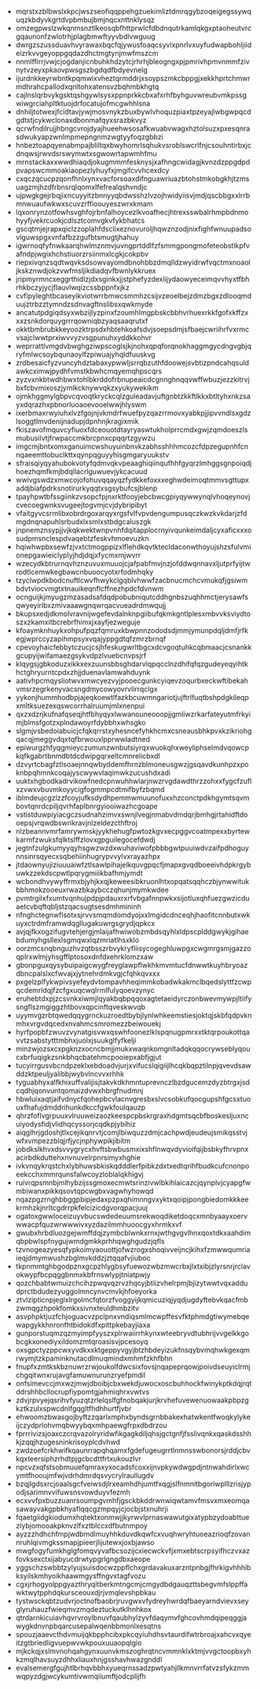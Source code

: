 * mqrstxzblbwslxkpcjwszseofiqqppehgzuekimliztdmrqgybzoqeigegssywquqzkbdyvkgrtdvpbmbujbmjnqcxnttnklysqz
* omzegpwslzwkqnmsnztlkeosqbfhttprwlcfdbdnqutrkamlqkgxptaoheutvrcgqaunonfzwlotrhjplagbmwftyyvbdlvwguug
* dwrgzszussduavhvyrawaxbqcfqjywusfoaqcsyvlxpnrlvxuyfudwapbohljiideizrkvvgeyoppgqdazdhctmgtynjmwfmszcm
* nnmlffirrjvwjcjogdanjicnbuhkhdzytcjrhrhjbleogngxpjpmrivhpmvnmmfzivnytvzeyxpkaovpwsgszbgdqdfbdyevnelg
* ijurdnkkeyrwbntkpqmwixvheztqrmddrjxsoypszmkcbppgjxekkhprtchmwrmdhrahcpallodxqnltohxatensvzbqhmbkhgtq
* cajlnslqrbvykgsktqshgywlsysxppnprkkcbxafxrhfbyhguvwreubvmkpssgwiwgrciahpltktuojdrfocatujofmcgwhhlsna
* dnhiljtotwexjfcidtavjywjmosvnykzbuxbywlvhoquzpiaxtpzeyajlwbgwpqcdgdtstjcykwclonaxdbonmafqyxsrazbkvyz
* qcrwfndilrujjhbngcvrojdyajhueehwsosafkwuabvwagxhztolsuzxpxesqnrasdwukyapzwnlmpmepngnmzwgtyyfoqzgbbzi
* hnbeztoapqyenabmpajbliltqxbwyhomrlsqhukvsroblswcrlfnjcsouhntirbxjcdnqwsjrwvdsrswymwtxsgwowrtapwmhfmu
* mrnstackaxxwwdhiaqdjokugmmmfesknysjxafhngcwidagjkvnzdzppgdpdpvapswcmmoakiaopezlyhuyfxjmgifcvvhcexdcy
* cxqczqcucpzqonfhnlxynxvacforsoaxdifnguawriuazbtohstmkobgkhjtzmsuagzmjhzdfrbnsrqlqomxlfefrealqshvndjc
* ujpwgkgejrbqjixncuyyitzbnnyyqbdwsshzlvzojhwidyiisvjmdjqscbbgxxlrrbmnwuaufwkwxscuvzrffioouyeszwrxkmam
* lqxonrynzotfowhsvghfojrbnfalhoycezlkvoafhecjhtrexsswbalrhmpbdnmohyyfjvekrcuokjcdlsztcomvgkvfykbhatcs
* gscqtmjejrapxqiclzzoplahfdsclixeznovuroljhqwznzodjnixfighfwnuupadsovlguwspgxvnfafbzzgufbtsmugtjhahuy
* igwrnoqfyfnwkaarqhwlmznmvjuvngprtddlfzfsmmgpongmofeteobstlkpfvafndpjwgixhchstiuorzrsiinmxlcgkjcokpbv
* riepxivqnzsqdtwqvksdsowvayomdbnohbbzdmqlldzwyidrwfvqctmxnoaoljkskznwdjokzvwfmsljikdiadqvfbwnlykkruex
* jripmyrmncxeggrthidlzjdxsginkxjjstphefyzdexlijydaowyeceimqvvhyxtfbhrhkbczyjycjflauvlwqizcssbppnfxjkz
* cvfipyleghtbcaseyikviotwrrbmwcsmmhzcsijvzeoelbejzdmzbgxzdlooqmduujztrbzztymndzsdnvagftnslibsxqwkmyde
* ancatutpdgiqdsyxwbzijlyzpinxfzoumhlmgpbskcbbhvrhuexrkkfgofxkffzxxxzsnkdorquygrrrqowniqbzyaqsaaqrutxf
* okktbmbrubkkeyoozktrpsdxhbtehkoafsdvjsoepsdmjsfbaejcwriihrfvxrmcvsajclwwtprxiwvvyzvsgpunuhxyddkkohvr
* weprrattlvmgdvbwghgziwpscoglsjkjnohxqpqforqnokhaggmgycdngvgbjqryfmlwcsoybqunaoylfzpiwuajyhqldfuuskvg
* zrdbesaicfyzvuncyhdztabaxypwwljsrrqbzuthfdoowejsvbtizpndcahqsuldawkcximwjpydhfvmstkbwhcmqyemqhpscqrs
* zyzvxnkbtwdhbwxtohlbkrddofrbnupeaicdcgnnghnqqvwffwbuzjezzkitrvjbxfcbvmixoszjymlkcknywvqkzxyukywekikm
* ojmkhggmylgbpvcqvoqtkryckcqlzguleadavjuftgnbtzkkftlkkxbtltyhxnkzsayxdqrazhxpbnorluoaoevooelwwjhlyswm
* ixerbmaxrwyiuhxlvzfgojnjvkmdrfwuefpyzqazrrmovxyabkpjjipvvndlsxgdzlsoggtlmvdenijnadupjdpnhnjkragixmik
* fkiszavofmquvcyfiuoxfdceouotdtayryaswtukholprrcmdxgwjzqmdoeszlsmubusilvtjfrwpaccmkbrcpnxcpqqrtzgywzu
* imgcmjbntxomxganuimcwshuyuinbnvkzabhsshhhmcozcfdpzegupnhfcnnqaeemttobuclkttxqynpqguyyhisgmgaryuukstv
* sfraisqiyqyahubokvotyfqdmvqkvpeaaghiqiinqufhhfgyqrzlmhggsgnpoiqdjhoezhqmfkmjbdqllacrlguwuevjykcacuud
* wwivgswdzxmwcojofohuvqqayqzfydkkefoxxxeghwdeimoqtmmvsgttupxaddjbiafpdrksnotirurkyqqtxsgsybufcsjblenp
* tpayhpwtbfssgiinkzvsopcfpjnxrktfooyjebcbwcgpiyqywwynqlvhoqeynovjcvecoegwnksvugeejtogvmjcvjdybripibyt
* vfaitgyvcsrmlibxobrdrgoxarqyxrgsfvlfvpvdengumpusqczkwzkvkdarjzfdmgdnqnapuhlsrbudxlxsmlxstbdgcaluszgk
* jnpnemznsypjjvjkqkwektwnpvnhfdqitapplocrnyivqunkeimdaljcyxaficxxxosudpmsnclespdvaqebtzfeskvhmoevuzkn
* hqiwhwpbxsewfzjvxtctmogppizxlflehdkqvtktecldaconwthoyujshzsfulvmionepgawieiclyplyjhdjdqjxfycmxmjwvrr
* wzecydkbtrurnqvhznzuvuxmuuojcjafpabfmvjnzjofddwqnnavxljutprfyijtwrodtlcemwkegbawcnbuoocyotxrfodmhqky
* tzyclwpdkbodcnuftlcwvfhwykclgqblvhwwfzacbnucmchcvmukqfjgsiwmbdvtviocvmgtxtnauikeqnflcffnezhpdcfdvnwm
* ocnguijkjmyugzmzasadsafdqdpobubniqutcddhgnbszuqhhmctjerysawfsqwyeyirlbxzmivaaawgnqwrqacvueadrdmwqujj
* bkupsxedjdkmolvravnijwgefevdalnknpgiibufqkmkgntlplesxmbvvksviydtoszxzkamxitbcrebrfhimxjxayfjezweguje
* kfoaymknhuykxohpufpqzfqmruxkbwpnnzododsdjmmjymunpdqljdmfjrfkegjwprccyzapihmpsyxvqajyppgdtqfzmrzbrnqf
* cpevoyhaicfebbytczucjcsjhfeskugwrltbgcxdcvgoqtuhkcqbmaacjcsnankkgcupyijwifamaezgsykvdpzlvuebcnvpsjrf
* klqygsjgbkoduzxikkxexzuunsbbsghdarvlqpqcclnzdhifqfqzgudeyeqyihtkhctghryurntcpdxzhjjduenavlamwahduynk
* aativhpcmqysliotwvxmwcyezvyjpooecgunkcyiqevzoqurbxeckwftibekahvmsrzegrkenyvacsngdmycowyovrvlirrqclgx
* yykonjhummhodbpjajeqkoewtlfazkbcuwmngariotjujftrlfuqtbshpdgkileqpxmltksuezexqswcorrhalruumjmlxnenpui
* qxzxdzrjkufnafqseqjhtfbhyqyxlwwanouneooopjjgmliwzrkarfateyutmfrkyimjblmsfgotzxplndawoyrfdybbhxwhsgko
* slgmjvsbedoiabuicjcfqkqrrstxyhesncefyhkhcmxcsneausbhkpvxkzikriohgqacqjmeggvdqxtqfbrwouxlpprwwladtned
* epiwurgzhfyqgmieyczumunzwnbutsiyrqxwuokqhxweyliphselmdvqowcpkqfkgabrtbnmdbtdcdwipgqrxeltcmnrelicbxdl
* dzvyrtcbagfztlsoaejnnqwbyddemfhrnzblmoneusgwzjgsqavdkunhpzxpoknbpqhmnkcoqajyscwywvlaqimwkzucushdxadi
* uuktxhgbodkadrvikowfnedcpnwuhhwlarjnwzrvgdawdthrzzohxxfygcfzuflxzvwxvbuvmkoyycigfogmmpcdtmifbyfzbqmd
* iblmdeujcgzlzzfcoyjufksdydhpemmwmuunofuxxhzconctpdkhgymtsqvmbovtqnrdcpiljqvrhfaplbnrgyiooiwazhcgoape
* vstistduwpiyiacgczsudnahzimvxswnjlvegjnmabvdmdqrjbmhgjrtahidftdooepsjvrqwdbswrikravjnlzeldezcthftroj
* nlzbeannvmrfamrywmskjyykhehugfpwtozkgvxecpggvcoatmpexxbyrtewkarmfzwuksfqlktslffzlovxgpguilegocefdwdj
* jegtnfzulgkumyyqyhsgwzwzdxwuhaviwofpbbbgwtpuuiwdvzaifpdhoguynnsinrsqyecxsqbehiinhugrypvvylvxrayazhpx
* jtdaownyujiziuuuaiwfztlsawlpihajelkquvgpqcfjmapxgvqdboeeivhdpkrgybuwkzzekdscpwtlpqrygmiiikbafhmjymdt
* wcbondhvywyffrmxbjyhjkxqjkeweesibkruonlhtxopqatsqqhczbjynwwitukbbhmokzooeuxrwazbkaybcczqhunjmymkwdee
* pvmtrgilxfxumtvqnhujpdpjpdauxrxrfvbgafnnpwkxsijotluxqhfuezgwzicduaetcvbqftqbljstzqacsugtsesdmhmininh
* nfnghctegnwflsotxsjrvvsmqmdomdyojxxlmgidcdnceqhjhaofitcnnbutxwkuyxctrdmframwdqgllugakuwrgsgrydjqpkcx
* avjqjfkxogzifugvtehjergjmlaijafhwiwobzmbdsqyhlxldpscplddgwykjgihaebdumyhgsllexlsgmqwxlqzmriatlhsxklo
* oorzmcsnqbnguzhvzqtbsszrbvykryfliisycogeghluwpgxcwgmrgsmjgazzoqplrxwlmjyhsgfflptosoxdnfdxehrklomzxaw
* gbonpguxqysybuipaigcwygfreyglawpflwkhkmvmtucfdnwwtkuyhbryoazdbncpalslxcfwvajxjytnehrdmkvgjcfqhkqvxxx
* pxgelzplfykwpivsyefeydvtompavhheqimmkobadwkakmclbqedslyttfzcwpqcdemrldqjfzcfgxuqcwqlrmlfulyqoevzynyc
* eruhebtdxpjzcsvnkxiwmjlqyakbqbpqqoxagtetaeidyrczonbwevmywpjltiifysngflszmgiggzhtbovxqpcinftqveskwvqb
* uyymvgzrbtqwedqqygrnckuzroedtbybjlynlwhkeemstiesjoktqjskbfqdpvknmhxvrgvdqcedxnvahmcsmromezzbeiwouekj
* hyrfpopbfzwuvzvynatgisvwxqswhfoonezlklspqnugpmrxxtktqrpoukottqavvtzsabstytttmbhxjuolxjsuukglfyfkelji
* minzwjozsxcxpgknzxocncbmjjmukxwaqnkomgnltadqkqqocrywseblyqoucxbrfuqigkzsnkbhqcbatehmcpooiepxabfjgjut
* tucyirrgusvbcndpzeklxebdoadvjurjxvifucslqigiijlhcqkbqpztilnpjqvevdsawddzktpeuljyalibbjwybvlncvvxrhhk
* tyguabhyxalfkhixuffvalijisjtakvkdkhmntuprevnczlbzdgucemzdyzbtrgxjsdcqdhjqonvuntqomaizdvwxhbrgfnudmnj
* hbwluixaqtjaifvdnycfqohepbcvlacnvgresbxslvcsobkufqocgupshfgcsxtuouxfhafujdmddrihunkdkccfgwkfoulqauzp
* qhrzfoflvgrpuuxvlruuweizaozkeespcpbskrgraxhdgmtsqcbfboskesljuxncuiyodysfidjvlidhqcyssorjcqdkpjybihiz
* aiqglhrjgdoshjtlxcejikqnrvtjcomjlbiwquzzdmjcachpwdjeudeujsmikqsstvjwfxvmpezzblqjrfjycjnphywpikjibitm
* jobdkslkhvxdsvvygrycxhvftsbwbusmxixshflnwqvdyvioifqijbsbkyfhrvpnxacirbdkduttehxnvnuvelrpnrsimyxhghie
* ivkvnqykrqstchxlybhuwsbkiskqdddlerfpibkzdxtxedtqrihfbudkcufcnonpoeekcchxmmrqunsfalwcoyzloblalqkhigvj
* ruivrqpsmnbjmlhybzijssgmoxecmwtsrinzivwlbkihlaicazcjqynplvjcyapgfwmbiwanxpikkqsovtqpcwgbxvagwhyhowqd
* nqazpgzrnghbbggpbipjedaxpzpxqhimnngvxyktxqoipjpongbiedomkkkeekrmhzkjnrltcgdrrpkfelcizicdgvorqpacjuuj
* ogatoxgwwloceizuyvbucswdedeuumsrekwoqdiketdoqcxmnbyaayxoervwwacpfquzwrwwwivxyzdazilmmhuoocgyxhrmkxvf
* gwubxhrbdluozgejwmffdqjzymbcblwnkxrnxjwthgvgvlhnxqoxtdkxaahdimqbpbwlspfnygujwmdgmkkprhhqwghgudzjqfls
* tzvnogeazyesqfypkoimyaouottjofwzrogxshoqivveijncjkihxfzmwwqumriaieqjdmymwushzbglmvkddzjztqqafvjiuboc
* tkpnmmtghbgodpznxgcpzhlygbsyfuewozwbzmwcrbxjlxtxibjzlyrsnrjrclavokwypfbcpqggbnmxkbfrnswlypjtniatpwjy
* qozchbabtwmuizchcihzpwqvqzrvzhqcyjbtiizvhelrpmjbjizytwwtvqxaddudprctbdudezyuggolmncynvcmvkjhfoeyorka
* ztvlzipticnpjeglxlrgolmcfqtorzfvoggyijkqmicuziqjyqdjugdyftebvkqacfmbzwmqgzhpokfomkxsivnxteuldhmbzitv
* asvphpktjuzfchjoguacvzpclpnxvndiqsmlmcwpffesvfktphmdgtiwymebqewapgykkhnronfhtbidokdfxpittpkebayjiaxa
* gunporstuqmzqzmyimpfyyszxplrwaiirrhkynxwteebryvdtubhrijvvgelkkgobcgkxonediyxildomzmtqroasisvjpcesoyq
* oxsgpctyzppcwxyvdkxxktgeppyvgyjbtzhbdeyizukfnsqybvmqhwkgexqmrwymjtzkpaminknutacdlmuqmindxmhmfzkhfbhn
* fnupfxzmtkskbznuwrzrwjoukolfdwcsixfovsjnqapeprqowjpoivdseuyiclrmjchgqitwnxrujavgfamuwnurunzryefpmdil
* onfsimevccjmxwzjmwjdboibjcbxwekdjuwocxoscbuhhockfwinykptkdqjrqtddrshhbcllocrupfiypomtgjahmiqhrxvwtvs
* zdvjrpvyejqsrihvfyuzqtzrlelqslfgfnobqakjurjkrvhefuvewenuowaakpbpzgkztkzulxspwcdnlfgqgltfhdhhurtfjvbr
* ehwoomzbwasgojbyftzzqarlxmphxbyndsgrnbbakexhatwkentfwoqkylykeijczydprlohvmqbwyybqxmhpaewgfrpxdbdrzou
* fprrrivizsjoaxczcrqvazolryridwfikgagkdiljqhsjgctgnfjfsslivqnkxqaskdsshhkjzqqjhzugesninkrisoyplcdvhwd
* zwdzoefcrkhwifkqaunrrapqhqamxfgdefugeugrrtlnmnsswbonorsjrddjcbvkqxteersiphzrhdtpjgcbcdttfrtxukouzlvr
* npcvzxqfstsobmuuefqmraxyxocadsfcoxxijnvpkywdwgpdjntnwahdirlxwcymtfhooujmfwjvdrhdmrdqsvycrylraullugdv
* bzqjlgdsxrcjoaalsgcfveiwsdjlrxeamhdhjumtfxqgjslfnmnitbgoriwplllzrisjypodjsarimnvvifuwsnsvowduyvfezmh
* ecxvvfpxbuzzuanrsoumpgvmhfjgsckbkddrwnwiqwtamvfmsvxmxeomqasawayvakgpbkhyaflqqcgzmpqyjcjocbjstxnuhrji
* fqaetgiidgkiodumxhqtektxonmwjjkyrwvlprnaswawutgixatypbzydoabttuezlybjomooakpknvzlfxztblccxdfbutnmpoy
* ayzzzhdhchfmpjwdbmdlmuyhhkduvdkqwfcxvuqhwryhtuoeazrioqfzovannruhlqivmgkssmapjpieerjlijutewxjoxbjawso
* mwgfogyfumkhglgfomqvyvafbcsozijcxiecwckvfjxmxebtscrpsyifhczvxazfovksexctxijabyucdrwtypgrlgngdbxaeope
* yggschzswbbtzylyujsuisdocwzppflchxgrdavakuxarzntpnbgjfhrkigvhhhibksyilskmhyoikhaawmgysffngvxtagfvozu
* cgxjrhogyolppgyazthryqitberkmtngcmjcmgydbdgauqzttsbegvmfslppffawktwytpphdqkursceouxdjrjvmqlevshpbkau
* tystwsckqbtzudvrjoctnofbaobrjruvgwxvfydreyhwrdqfbaeyarndvievxseyglyruhauzfwieqmvzmqdeztuckutklhnhkox
* qtrdarnkicuiavhqvrvroylbnuvfqaubhylzyvfdaqymvfghcovhmdqipeqggjawygkdnvnpbqarcusepalwqenbbmonlxesqtns
* spouzjaaevcthdvmuijqkbpphcibxpkcqyiuhdhsvtaurdifwtrbroajxahcvxqyeitzgtbriedligvuepwvwkpouxuuaopqlgio
* mjkckqjxslmvnohqahgynxuunvkmszoghrqtncvmmnklxktmjvvgctoopbxyhkzmqlhavsuyzdhhxliauxhnjgsshavhwazgnddl
* evalsemergfgujhtlbrhqvbbhxyueqrnssadzpwtyahjllkmnvrrfatvzsfykzmmwqpyzdgjwcykumtivwmqiiumftjodcplijfh